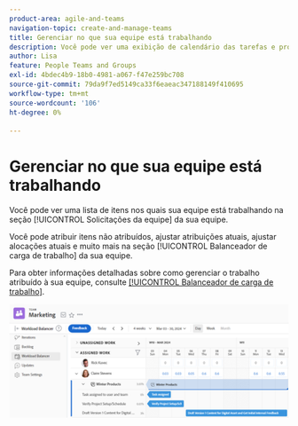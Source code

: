 ```yaml
---
product-area: agile-and-teams
navigation-topic: create-and-manage-teams
title: Gerenciar no que sua equipe está trabalhando
description: Você pode ver uma exibição de calendário das tarefas e problemas em que sua equipe está trabalhando atualmente. Você pode atribuir itens não atribuídos, ajustar atribuições atuais, ajustar alocações atuais e muito mais.
author: Lisa
feature: People Teams and Groups
exl-id: 4bdec4b9-18b0-4981-a067-f47e259bc708
source-git-commit: 79da9f7ed5149ca33f6eaeac347188149f410695
workflow-type: tm+mt
source-wordcount: '106'
ht-degree: 0%

---
```


# Gerenciar no que sua equipe está trabalhando

Você pode ver uma lista de itens nos quais sua equipe está trabalhando na seção [!UICONTROL Solicitações da equipe] da sua equipe.

Você pode atribuir itens não atribuídos, ajustar atribuições atuais, ajustar alocações atuais e muito mais na seção [!UICONTROL Balanceador de carga de trabalho] da sua equipe.

Para obter informações detalhadas sobre como gerenciar o trabalho atribuído à sua equipe, consulte [[!UICONTROL Balanceador de carga de trabalho]](../../resource-mgmt/workload-balancer/assign-work-in-workload-balancer.md).

![Página de equipe mostrando o Balanceador de carga de trabalho](assets/team-page-workload-balancer.png)
